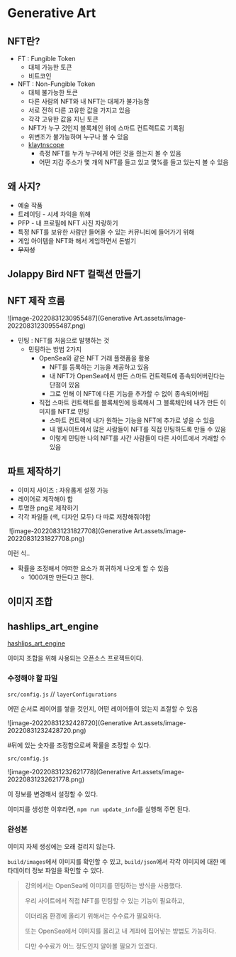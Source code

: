 # Generative Art



## NFT란?

- FT : Fungible Token
  - 대체 가능한 토큰
  - 비트코인
- NFT : Non-Fungible Token
  - 대체 불가능한 토큰
  - 다른 사람의 NFT와 내 NFT는 대체가 불가능함
  - 서로 전혀 다른 고유한 값을 가지고 있음
  - 각각 고유한 값을 지닌 토큰
  - NFT가 누구 것인지 블록체인 위에 스마트 컨트랙트로 기록됨
  - 위변조가 불가능하며 누구나 볼 수 있음
  - [klaytnscope](https://scope.klaytn.com/)
    - 측정 NFT를 누가 누구에게 어떤 것을 줬는지 볼 수 있음
    - 어떤 지갑 주소가 몇 개의 NFT를 들고 있고 몇%를 들고 있는지 볼 수 있음



## 왜 사지?

- 예술 작품
- 트레이딩 - 시세 차익을 위해
- PFP - 내 프로필에 NFT 사진 자랑하기
- 특정 NFT를 보유한 사람만 들어올 수 있는 커뮤니티에 들어가기 위해
- 게임 아이템을 NFT화 해서 게임하면서 돈벌기
- ~~무지성~~



## Jolappy Bird NFT 컬랙션 만들기



## NFT 제작 흐름

![image-20220831230955487](Generative Art.assets/image-20220831230955487.png)

- 민팅 : NFT를 처음으로 발행하는 것
  - 민팅하는 방법 2가지
    - OpenSea와 같은 NFT 거래 플랫폼을 활용
      - NFT를 등록하는 기능을 제공하고 있음
      - 내 NFT가 OpenSea에서 만든 스마트 컨트랙트에 종속되어버린다는 단점이 있음
      - 그로 인해 이 NFT에 다른 기능을 추가할 수 없이 종속되어버림
    - 직접 스마트 컨트랙트를 블록체인에 등록해서 그 블록체인에 내가 만든 이미지를 NFT로 민팅
      - 스마트 컨트랙에 내가 원하는 기능을 NFT에 추가로 넣을 수 있음
      - 내 웹사이트에서 많은 사람들이 NFT를 직접 민팅하도록 만들 수 있음
      - 이렇게 민팅한 나의 NFT를 사간 사람들이 다른 사이트에서 거래할 수 있음



## 파트 제작하기



- 이미지 사이즈 : 자유롭게 설정 가능
- 레이어로 제작해야 함
- 투명한 png로 제작하기
- 각각 파일들 (색, 디자인 모두) 다 따로 저장해줘야함

​							![image-20220831231827708](Generative Art.assets/image-20220831231827708.png)

이런 식..

- 확률을 조정해서 어떠한 요소가 희귀하게 나오게 할 수 있음
  - 1000개만 만든다고 한다.



## 이미지 조합



## hashlips_art_engine

[hashlips_art_engine](https://github.com/HashLips/hashlips_art_engine)

이미지 조합을 위해 사용되는 오픈소스 프로젝트이다.




### 수정해야 할 파일

`src/config.js` // `layerConfigurations`

어떤 순서로 레이어를 쌓을 것인지, 어떤 레이어들이 있는지 조절할 수 있음

![image-20220831232428720](Generative Art.assets/image-20220831232428720.png)

#뒤에 있는 숫자를 조정함으로써 확률을 조정할 수 있다.



`src/config.js` 

![image-20220831232621778](Generative Art.assets/image-20220831232621778.png)

이 정보를 변경해서 설정할 수 있다.

이미지를 생성한 이후라면, `npm run update_info`를 실행해 주면 된다.



### 완성본

이미지 자체 생성에는 오래 걸리지 않는다.

`build/images`에서 이미지를 확인할 수 있고, `build/json`에서 각각 이미지에 대한 메타데이터 정보 파일을 확인할 수 있다.



> 강의에서는 OpenSea에 이미지를 민팅하는 방식을 사용했다.
>
> 우리 사이트에서 직접 NFT를 민팅할 수 있는 기능이 필요하고,
>
> 이더리움 환경에 올리기 위해서는 수수료가 필요하다.
>
> 또는 OpenSea에서 이미지를 올리고 내 계좌에 집어넣는 방법도 가능하다.
>
> 다만 수수료가 어느 정도인지 알아볼 필요가 있겠다.
